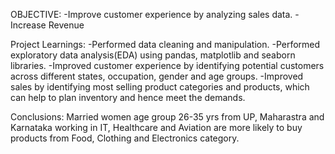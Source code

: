 OBJECTIVE:
-Improve customer experience by analyzing sales data.
-Increase Revenue

Project Learnings:
-Performed data cleaning and manipulation.
-Performed exploratory data analysis(EDA) using pandas, matplotlib and seaborn libraries.
-Improved customer experience by identifying potential customers across different states, occupation, gender and age groups.
-Improved sales by identifying most selling product categories and products, which can help to plan inventory and hence meet the demands.

Conclusions: 
Married women age group 26-35 yrs from UP, Maharastra and Karnataka working in IT, Healthcare and Aviation are more likely to buy products from Food, Clothing and Electronics category.
